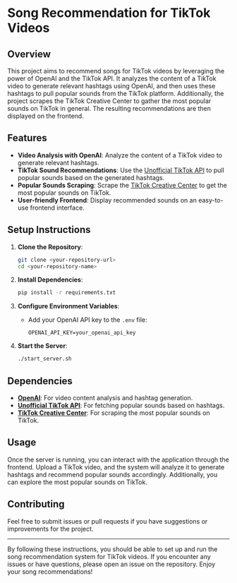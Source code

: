 # Song Recommendation for TikTok Videos

## Overview

This project aims to recommend songs for TikTok videos by leveraging the power of OpenAI and the TikTok API. It analyzes the content of a TikTok video to generate relevant hashtags using OpenAI, and then uses these hashtags to pull popular sounds from the TikTok platform. Additionally, the project scrapes the TikTok Creative Center to gather the most popular sounds on TikTok in general. The resulting recommendations are then displayed on the frontend.

## Features

- **Video Analysis with OpenAI**: Analyze the content of a TikTok video to generate relevant hashtags.
- **TikTok Sound Recommendations**: Use the [Unofficial TikTok API](https://github.com/davidteather/TikTok-Api) to pull popular sounds based on the generated hashtags.
- **Popular Sounds Scraping**: Scrape the [TikTok Creative Center](https://ads.tiktok.com/business/creativecenter/inspiration/popular/music/pc/en) to get the most popular sounds on TikTok.
- **User-friendly Frontend**: Display recommended sounds on an easy-to-use frontend interface.

## Setup Instructions

1. **Clone the Repository**:
    ```sh
    git clone <your-repository-url>
    cd <your-repository-name>
    ```

2. **Install Dependencies**:
    ```sh
    pip install -r requirements.txt
    ```

3. **Configure Environment Variables**:
    - Add your OpenAI API key to the `.env` file:
        ```
        OPENAI_API_KEY=your_openai_api_key
        ```

4. **Start the Server**:
    ```sh
    ./start_server.sh
    ```

## Dependencies

- **[OpenAI](https://platform.openai.com/docs/overview)**: For video content analysis and hashtag generation.
- **[Unofficial TikTok API](https://github.com/davidteather/TikTok-Api)**: For fetching popular sounds based on hashtags.
- **[TikTok Creative Center](https://ads.tiktok.com/business/creativecenter/inspiration/popular/music/pc/en)**: For scraping the most popular sounds on TikTok.

## Usage

Once the server is running, you can interact with the application through the frontend. Upload a TikTok video, and the system will analyze it to generate hashtags and recommend popular sounds accordingly. Additionally, you can explore the most popular sounds on TikTok.

## Contributing

Feel free to submit issues or pull requests if you have suggestions or improvements for the project.

---

By following these instructions, you should be able to set up and run the song recommendation system for TikTok videos. If you encounter any issues or have questions, please open an issue on the repository. Enjoy your song recommendations!
